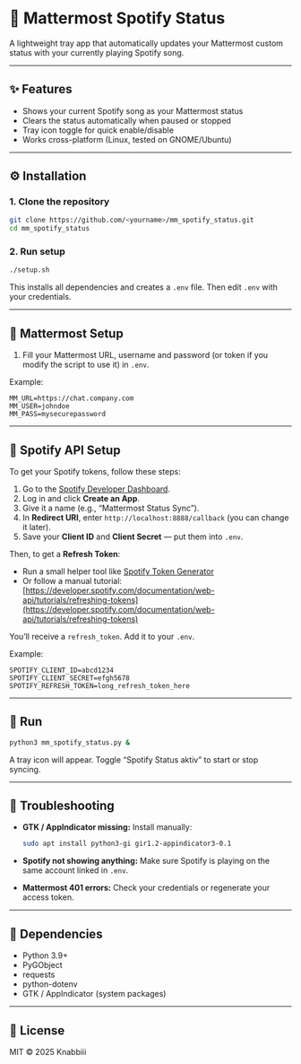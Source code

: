 # 🎵 Mattermost Spotify Status

A lightweight tray app that automatically updates your Mattermost custom status with your currently playing Spotify song.

---

## ✨ Features

* Shows your current Spotify song as your Mattermost status
* Clears the status automatically when paused or stopped
* Tray icon toggle for quick enable/disable
* Works cross-platform (Linux, tested on GNOME/Ubuntu)

---

## ⚙️ Installation

### 1. Clone the repository

```bash
git clone https://github.com/<yourname>/mm_spotify_status.git
cd mm_spotify_status
```

### 2. Run setup

```bash
./setup.sh
```

This installs all dependencies and creates a `.env` file.
Then edit `.env` with your credentials.

---

## 🗾 Mattermost Setup

1. Fill your Mattermost URL, username and password (or token if you modify the script to use it) in `.env`.

Example:

```env
MM_URL=https://chat.company.com
MM_USER=johndoe
MM_PASS=mysecurepassword
```

---

## 🎷 Spotify API Setup

To get your Spotify tokens, follow these steps:

1. Go to the [Spotify Developer Dashboard](https://developer.spotify.com/dashboard/).
2. Log in and click **Create an App**.
3. Give it a name (e.g., “Mattermost Status Sync”).
4. In **Redirect URI**, enter `http://localhost:8888/callback` (you can change it later).
5. Save your **Client ID** and **Client Secret** — put them into `.env`.

Then, to get a **Refresh Token**:

* Run a small helper tool like [Spotify Token Generator](https://spotify-refresh-token-generator.netlify.app/)
* Or follow a manual tutorial:
  [https://developer.spotify.com/documentation/web-api/tutorials/refreshing-tokens](https://developer.spotify.com/documentation/web-api/tutorials/refreshing-tokens)

You’ll receive a `refresh_token`. Add it to your `.env`.

Example:

```env
SPOTIFY_CLIENT_ID=abcd1234
SPOTIFY_CLIENT_SECRET=efgh5678
SPOTIFY_REFRESH_TOKEN=long_refresh_token_here
```

---

## 🚀 Run

```bash
python3 mm_spotify_status.py &
```

A tray icon will appear.
Toggle “Spotify Status aktiv” to start or stop syncing.

---

## 🧩 Troubleshooting

* **GTK / AppIndicator missing:**
  Install manually:

  ```bash
  sudo apt install python3-gi gir1.2-appindicator3-0.1
  ```
* **Spotify not showing anything:**
  Make sure Spotify is playing on the same account linked in `.env`.
* **Mattermost 401 errors:**
  Check your credentials or regenerate your access token.

---

## 🧐 Dependencies

* Python 3.9+
* PyGObject
* requests
* python-dotenv
* GTK / AppIndicator (system packages)

---

## 📝 License

MIT © 2025 Knabbiii
